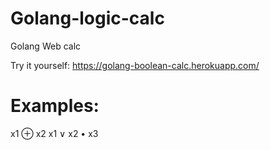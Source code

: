 # Golang-logic-calc
Golang Web calc

Try it yourself:
https://golang-boolean-calc.herokuapp.com/

# Examples:
  x1 ⊕ x2
  x1 ∨ x2 • x3
